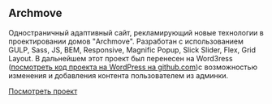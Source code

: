 ## Archmove
Одностраничный адаптивный сайт, рекламирующий новые технологии в проектировании домов "Archmove". Разработан с использованием GULP, Sass, JS, BEM, Responsive, Magnific Popup, Slick Slider, Flex, Grid Layout. В дальнейшем этот проект был перенесен на WordЗress ([посмотреть код проекта на WordPress на github.com](https://github.com/krutko77/Archmove-WordPress))с возможностью изменения и добавления контента пользователем из админки. 

[Посмотреть проект](https://krutko77.github.io/Project-14_Archmove_WP/)


